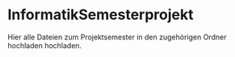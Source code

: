 # InformatikSemesterprojekt

Hier alle Dateien zum Projektsemester in den zugehörigen Ordner hochladen hochladen.
